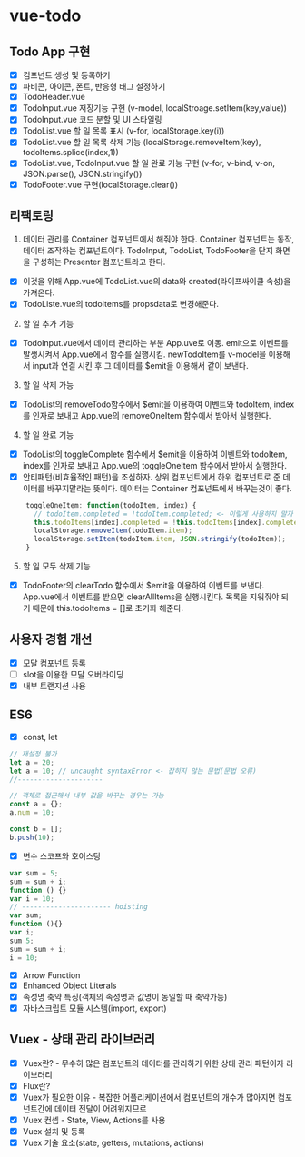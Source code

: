 # vue-todo

## Todo App 구현

- [x] 컴포넌트 생성 및 등록하기
- [x] 파비콘, 아이콘, 폰트, 반응형 태그 설정하기
- [x] TodoHeader.vue
- [x] TodoInput.vue 저장기능 구현 (v-model, localStroage.setItem(key,value))
- [x] TodoInput.vue 코드 분할 및 UI 스타일링
- [x] TodoList.vue 할 일 목록 표시 (v-for, localStorage.key(i))
- [x] TodoList.vue 할 일 목록 삭제 기능 (localStorage.removeItem(key), todoItems.splice(index,1))
- [x] TodoList.vue, TodoInput.vue 할 일 완료 기능 구현 (v-for, v-bind, v-on, JSON.parse(), JSON.stringify())
- [x] TodoFooter.vue 구현(localStorage.clear())

## 리팩토링

1. 데이터 관리를 Container 컴포넌트에서 해줘야 한다. Container 컴포넌트는 동작,데이터 조작하는 컴포넌트이다. TodoInput, TodoList, TodoFooter을 단지 화면을 구성하는 Presenter 컴포넌트라고 한다.

- [x] 이것을 위해 App.vue에 TodoList.vue의 data와 created(라이프싸이클 속성)을 가져온다.
- [x] TodoListe.vue의 todoItems를 propsdata로 변경해준다.

2. 할 일 추가 기능

- [x] TodoInput.vue에서 데이터 관리하는 부분 App.uve로 이동. emit으로 이벤트를 발생시켜서 App.vue에서 함수를 실행시킴. newTodoItem를 v-model을 이용해서 input과 연결 시킨 후 그 데이터를 \$emit을 이용해서 같이 보낸다.

3. 할 일 삭제 가능

- [x] TodoList의 removeTodo함수에서 \$emit을 이용하여 이벤트와 todoItem, index를 인자로 보내고 App.vue의 removeOneItem 함수에서 받아서 실행한다.

4. 할 일 완료 기능

- [x] TodoList의 toggleComplete 함수에서 \$emit을 이용하여 이벤트와 todoItem, index를 인자로 보내고 App.vue의 toggleOneItem 함수에서 받아서 실행한다.
- [x] 안티패턴(비효율적인 패턴)을 조심하자. 상위 컴포넌트에서 하위 컴포넌트로 준 데이터를 바꾸지말라는 뜻이다. 데이터는 Container 컴포넌트에서 바꾸는것이 좋다.

```javascript
    toggleOneItem: function(todoItem, index) {
      // todoItem.completed = !todoItem.completed; <- 이렇게 사용하지 말자
      this.todoItems[index].completed = !this.todoItems[index].completed;
      localStorage.removeItem(todoItem.item);
      localStorage.setItem(todoItem.item, JSON.stringify(todoItem));
    }
```

5. 할 일 모두 삭제 기능

- [x] TodoFooter의 clearTodo 함수에서 \$emit을 이용하여 이벤트를 보낸다. App.vue에서 이벤트를 받으면 clearAllItems을 실행시킨다. 목록을 지워줘야 되기 때문에 this.todoItems = []로 초기화 해준다.

## 사용자 경험 개선

- [x] 모달 컴포넌트 등록
- [ ] slot을 이용한 모달 오버라이딩
- [x] 내부 트랜지션 사용

## ES6

- [x] const, let

```javascript
// 재설정 불가
let a = 20;
let a = 10; // uncaught syntaxError <- 잡히지 않는 문법(문법 오류)
//---------------------

// 객체로 접근해서 내부 값을 바꾸는 경우는 가능
const a = {};
a.num = 10;

const b = [];
b.push(10);
```

- [x] 변수 스코프와 호이스팅

```javascript
var sum = 5;
sum = sum + i;
function () {}
var i = 10;
// ---------------------- hoisting
var sum;
function (){}
var i;
sum 5;
sum = sum + i;
i = 10;
```

- [x] Arrow Function
- [x] Enhanced Object Literals
- [x] 속성명 축약 특징(객체의 속성명과 값명이 동일할 때 축약가능)
- [x] 자바스크립트 모듈 시스템(import, export)

## Vuex - 상태 관리 라이브러리

- [x] Vuex란? - 무수히 많은 컴포넌트의 데이터를 관리하기 위한 상태 관리 패턴이자 라이브러리
- [x] Flux란?
- [x] Vuex가 필요한 이유 - 복잡한 어플리케이션에서 컴포넌트의 개수가 많아지면 컴포넌트간에 데이터 전달이 어려워지므로
- [x] Vuex 컨셉 - State, View, Actions를 사용
- [x] Vuex 설치 및 등록
- [x] Vuex 기술 요소(state, getters, mutations, actions)
